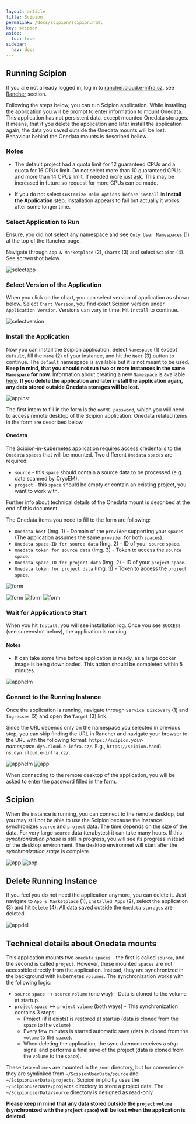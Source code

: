 ```yaml
---
layout: article
title: Scipion
permalink: /docs/scipion/scipion.html
key: scipion
aside:
  toc: true
sidebar:
  nav: docs
---
```


## Running Scipion

If you are not already logged in, log in to [rancher.cloud.e-infra.cz](https://rancher.cloud.e-infra.cz), see [Rancher](https://cerit-sc.github.io/kube-docs/docs/rancher.html) section.

Following the steps below, you can run Scipion application. While installing the application you will be prompt to enter information to mount Onedata. This application has not persistent data, except mounted Onedata storages. It means, that if you delete the application and later install the application again, the data you saved outside the Onedata mounts will be lost. Behaviour behind the Onedata mounts is described bellow.

### Notes

* The default project had a quota limit for 12 guaranteed CPUs and a quota for 16 CPUs limit. Do not select more than 10 guaranteed CPUs and more than 14 CPUs limit. If needed more just [ask](mailto:k8s@ics.muni.cz). This may be increased in future so request for more CPUs can be made.

* If you do not select `Customize Helm options before install` in **Install the Application** step, installation appears to fail but actually it works after some longer time.

### Select Application to Run

Ensure, you did not select any namespace and see `Only User Namespaces` (1) at the top of the Rancher page.

Navigate through `App & Marketplace` (2), `Charts` (3) and select `Scipion` (4). See screenshot below.

![selectapp](scipion/rancher-apps.png)

### Select Version of the Application

When you click on the chart, you can select version of application as shown below. Select `Chart Version`, you find exact Scipion version under `Application Version`. Versions can vary in time. Hit `Install` to continue.

![selectversion](scipion/rancher-scipion.png)

### Install the Application

Now you can install the Scipion application. Select `Namespace` (1) except `default`, fill the `Name` (2) of your instance, and hit the `Next` (3) button to continue. The `default` namespace is available but it is not meant to be used. **Keep in mind, that you should not run two or more instances in the same `Namespace` for now.** Information about creating a new `Namespace` is available [here](https://docs.cerit.io/docs/quotas.html). **If you delete the application and later install the application again, any data stored outside Onedata storages will be lost.**

![appinst](scipion/rancher-scipion-form.png)

The first intem to fill in the form is the `noVNC password`, which you will need to access remote desktop of the Scipion application. Onedata related items in the form are described below.

#### Onedata

The Scipion-in-kubernetes application requires access credentails to the `Onedata` `spaces` that will be mounted. Two different `Onedata` `spaces` are required:
* `source` - this `space` should contain a source data to be processed (e.g. data scanned by CryoEM).
* `project` - this `space` should be empty or contain an existing project, you want to work with.

Further info about technical details of the Onedata mount is described at the end of this document.

The Onedata items you need to fill to the form are following:
* `Onedata host` (Img. 1) - Domain of the `provider` supporting your `spaces` (The application assumes the same `provider` for both `spaces`).
* `Onedata space-ID for source data` (Img. 2) - ID of your `source` `space`.
* `Onedata token for source data` (Img. 3) - Token to access the `source` `space`.
* `Onedata space-ID for project data` (Img. 2) - ID of your `project` `space`.
* `Onedata token for project data` (Img. 3) - Token to access the `project` `space`.

![form](scipion/rancher-scipion-form2.png)

![form](scipion/onedata-host.png)
![form](scipion/onedata-spaceid.png)
![form](scipion/onedata-token.png)

### Wait for Application to Start

When you hit `Install`, you will see installation log. Once you see `SUCCESS` (see screenshot below), the application is running.

#### Notes

* It can take some time before application is ready, as a large docker image is being downloaded. This action should be completed within 5 minutes.

![apphelm](scipion/rancher-scipion-ready.png)

### Connect to the Running Instance

Once the application is running, navigate through `Service Discovery` (1) and `Ingresses` (2) and open the `Target` (3) link.

Since the URL depends only on the namespace you selected in previous step, you can skip finding the URL in Rancher and navigate your browser to the URL with the following format: `https://scipion.`*your-namespace*`.dyn.cloud.e-infra.cz/`. E.g., `https://scipion.handl-ns.dyn.cloud.e-infra.cz/`.

![apphelm](scipion/rancher-scipion-link.png)
![app](scipion/desktop-vnc.png)

When connecting to the remote desktop of the application, you will be asked to enter the password filled in the form.

## Scipion

When the instance is running, you can connect to the remote desktop, but you may still not be able to use the Scipion because the instance synchronizes `source` and `project` data. The time depends on the size of the data. For very large `source` data (terabytes) it can take many hours. If this *synchronization phase* is still in progress, you will see its progress instead of the desktop environment. The desktop environmet will start after the *synchronization stage* is complete.

![app](scipion/desktop-cloning.png)
![app](scipion/desktop-xfce.png)

## Delete Running Instance

If you feel you do not need the application anymore, you can delete it. Just navigate to `App & Marketplace` (1), `Installed Apps` (2), select the application (3) and hit `Delete` (4). All data saved outside the `Onedata` `storages` are deleted.

![appdel](scipion/rancher-scipion-delete.png)

## Technical details about Onedata mounts

This application mounts two `onedata` `spaces` - the first is called `source`, and the second is called `project`. However, these mounted `spaces` are not accessible directly from the application. Instead, they are synchronized in the background with kubernetes `volumes`. The synchronization works with the following logic:
* `source` `space` --> `source` `volume` (one way) - Data is cloned to the volume at startup.
* `project` `space` <-> `project` `volume` (both ways) - This synchronization contains 3 steps:
    * Project (if it exists) is restored at startup (data is cloned from the `space` to the `volume`)
    * Every few minutes is started automatic save (data is cloned from the `volume` to the `space`).
    * When deleting the application, the sync daemon receives a *stop* signal and performs a final save of the project (data is cloned from the `volume` to the `space`).

These two `volumes` are mounted in the `/mnt` directory, but for convenience they are symlinked from `~/ScipionUserData/source` and `~/ScipionUserData/projects`. Scipion implicitly uses the `~/ScipionUserData/projects` directory to store a project data. The `~/ScipionUserData/source` directory is designed as read-only.

**Please keep in mind that any data stored outside the `project` `volume` (synchronized with the `project` `space`) will be lost when the application is deleted.**
